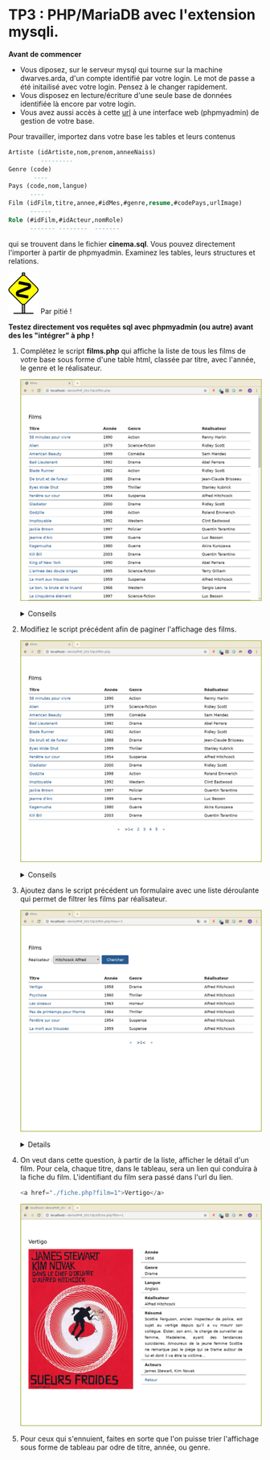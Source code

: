 # TP3 : PHP/MariaDB avec l'extension **mysqli**.

**Avant de commencer**

-   Vous diposez, sur le serveur mysql qui tourne sur la machine
    dwarves.arda, d'un compte identifié par votre login. Le mot de
    passe a été initailisé avec votre login. Pensez à le changer
    rapidement.
-   Vous disposez en lecture/écriture d'une seule base de données
    identifiée là encore par votre login.
-   Vous avez aussi accès à cette
    [url](https://dwarves.iut-fbleau.fr/phpmyadmin/) à une interface web
    (phpmyadmin) de gestion de votre base.

Pour travailler, importez dans votre base les tables et leurs contenus

```sql
Artiste (idArtiste,nom,prenom,anneeNaiss)
	     ---------
Genre (code)
       ----
Pays (code,nom,langue)
	  ----
Film (idFilm,titre,annee,#idMes,#genre,resume,#codePays,urlImage)
	  ------
Role (#idFilm,#idActeur,nomRole)
	  ------- --------  -------
```

qui se trouvent dans le fichier **cinema.sql**. Vous pouvez directement
l'importer à partir de phpmyadmin. Examinez les tables, leurs
structures et relations.

![](./include/db.gif)  Par pitié !

**Testez directement vos requêtes sql avec phpmyadmin (ou autre) avant
des les \"intégrer\" à php !**


1. Complétez le script **films.php** qui affiche la liste de tous les films
   de votre base sous forme d'une table html, classée par titre, avec
   l'année, le genre et le réalisateur.

   ![](./img/film.png)

   <details><summary>Conseils</summary>
   <div>

   - le serveur tourne sur le serveur http, donc pour vous connecter,
      utiliser `localhost` comme nom. 
   - Pour récuperer les informations demandées, pensez à faire une
      jointure entre Film et Artiste.
   </div>
   </details>   
2. Modifiez le script précédent afin de paginer l'affichage des films.

   ![](./img/film1.png)

   <details><summary>Conseils</summary>
   <div>

   - La clause `LIMIT` dans un SELECT permet de restreindre le nombre de
    résultats de la requête.

   - L'option `SQL_CALC_FOUND_ROWS` permet, en présence de la clause
    LIMIT, de savoir combien de resultats auraient été selectionnée en
    son absence.  

    Il faut utliser juste après la requête la fonction MySQL
    `FOUND_ROWS()`.
	</div>
	</details>
3. Ajoutez dans le script précédent un formulaire avec une liste déroulante
   qui permet de filtrer les films par réalisateur.

   ![](./img/film2.png)

   <details>summary>Conseils</summary>
   <div>

   Il faut récupérer dans la table Artiste les réalisateurs, et peupler une
   liste déroulante. La valeur envoyé par le formulaire sera bien sûr
   l'identifiant du réalisateur.

   Faites en sorte, comme sur la capture d'écran, de réafficher la liste
   déroulante avec le nom du réalisateur dernièrement selectionné.
   </div>
   </details>
4. On veut dans cette question, à partir de la liste, afficher le détail
   d'un film. Pour cela, chaque titre, dans le tableau, sera un lien qui
   conduira à la fiche du film. L'identifiant du film sera passé dans
   l'url du lien. 
   
   ```php
   <a href="./fiche.php?film=1">Vertigo</a>
   ```

   ![](./img/film3.png)
5. Pour ceux qui s'ennuient, faites en sorte que l'on puisse trier
   l'affichage sous forme de tableau par odre de titre, année, ou genre.
